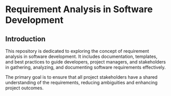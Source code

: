 # Requirement Analysis in Software Development

## Introduction

This repository is dedicated to exploring the concept of requirement analysis in software development. It includes documentation, templates, and best practices to guide developers, project managers, and stakeholders in gathering, analyzing, and documenting software requirements effectively.

The primary goal is to ensure that all project stakeholders have a shared understanding of the requirements, reducing ambiguities and enhancing project outcomes.
